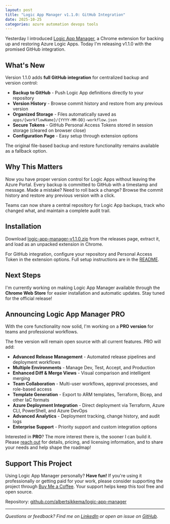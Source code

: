 ```yaml
---
layout: post
title: "Logic App Manager v1.1.0: GitHub Integration"
date: 2025-10-25
categories: azure automation devops tools
---
```


Yesterday I introduced [Logic App Manager](https://github.com/albertsikkema/logic-app-manager), a Chrome extension for backing up and restoring Azure Logic Apps. Today I'm releasing v1.1.0 with the promised GitHub integration.

## What's New

Version 1.1.0 adds **full GitHub integration** for centralized backup and version control:

- **Backup to GitHub** - Push Logic App definitions directly to your repository
- **Version History** - Browse commit history and restore from any previous version
- **Organized Storage** - Files automatically saved as `apps/{workflowName}/{YYYY-MM-DD}-workflow.json`
- **Secure Tokens** - GitHub Personal Access Tokens stored in session storage (cleared on browser close)
- **Configuration Page** - Easy setup through extension options

The original file-based backup and restore functionality remains available as a fallback option.

## Why This Matters

Now you have proper version control for Logic Apps without leaving the Azure Portal. Every backup is committed to GitHub with a timestamp and message. Made a mistake? Need to roll back a change? Browse the commit history and restore any previous version with a click.

Teams can now share a central repository for Logic App backups, track who changed what, and maintain a complete audit trail.

## Installation

Download [logic-app-manager-v1.1.0.zip](https://github.com/albertsikkema/logic-app-manager/releases/download/v1.1.0/logic-app-manager-v1.1.0.zip) from the releases page, extract it, and load as an unpacked extension in Chrome.

For GitHub integration, configure your repository and Personal Access Token in the extension options. Full setup instructions are in the [README](https://github.com/albertsikkema/logic-app-manager#readme).

## Next Steps

I'm currently working on making Logic App Manager available through the **Chrome Web Store** for easier installation and automatic updates. Stay tuned for the official release!

## Announcing Logic App Manager PRO

With the core functionality now solid, I'm working on a **PRO version** for teams and professional workflows.

The free version will remain open source with all current features. PRO will add:

- **Advanced Release Management** - Automated release pipelines and deployment workflows
- **Multiple Environments** - Manage Dev, Test, Accept, and Production
- **Enhanced Diff & Merge Views** - Visual comparison and intelligent merging
- **Team Collaboration** - Multi-user workflows, approval processes, and role-based access
- **Template Generation** - Export to ARM templates, Terraform, Bicep, and other IaC formats
- **Azure Deployment Integration** - Direct deployment via Terraform, Azure CLI, PowerShell, and Azure DevOps
- **Advanced Analytics** - Deployment tracking, change history, and audit logs
- **Enterprise Support** - Priority support and custom integration options

Interested in **PRO**? The more interest there is, the sooner I can build it. Please [reach out](https://albertsikkema.com) for details, pricing, and licensing information, and to share your needs and help shape the roadmap!

## Support This Project

Using Logic App Manager personally? **Have fun!** If you're using it professionally or getting paid for your work, please consider supporting the project through [Buy Me a Coffee](https://buymeacoffee.com/albertsikkema). Your support helps keep this tool free and open source.

Repository: [github.com/albertsikkema/logic-app-manager](https://github.com/albertsikkema/logic-app-manager)

---

*Questions or feedback? Find me on [LinkedIn](https://www.linkedin.com/in/albert-sikkema/) or open an issue on [GitHub](https://github.com/albertsikkema/logic-app-manager/issues).*
